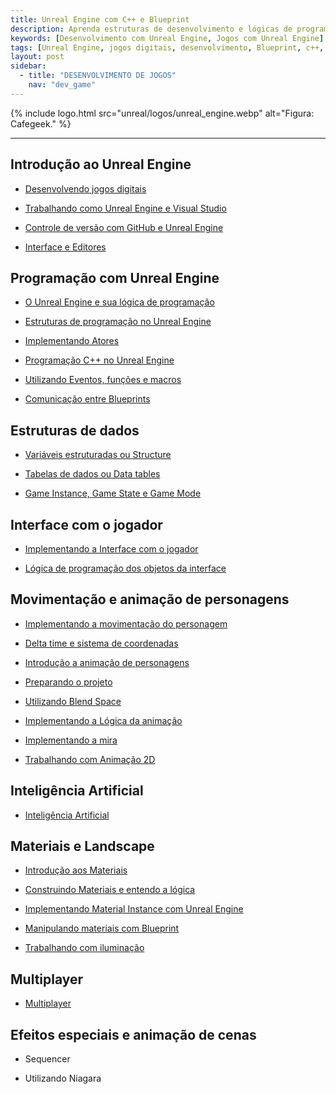 ```yaml
---
title: Unreal Engine com C++ e Blueprint
description: Aprenda estruturas de desenvolvimento e lógicas de programação, utilizando Blueprints e C++.
keywords: [Desenvolvimento com Unreal Engine, Jogos com Unreal Engine]
tags: [Unreal Engine, jogos digitais, desenvolvimento, Blueprint, c++, game digital]
layout: post
sidebar:  
  - title: "DESENVOLVIMENTO DE JOGOS"
    nav: "dev_game"
---
```


{% include logo.html
  src="unreal/logos/unreal_engine.webp"
  alt="Figura: Cafegeek."
%}

***

## Introdução ao Unreal Engine

- [Desenvolvendo jogos digitais](desenvolvendo_jogos_digitais.html)

- [Trabalhando como Unreal Engine e Visual Studio](trabalhando_com_o_unreal_engine_e_visual_studio.html)

- [Controle de versão com GitHub e Unreal Engine](controle_de_versão_com_github_e_unreal_engine.html)

- [Interface e Editores](unreal_engine_interface_e_editores.html)  

## Programação com Unreal Engine

- [O Unreal Engine e sua lógica de programação](o_unreal_engine_e_sua_logica_de_programacao.html)

- [Estruturas de programação no Unreal Engine](estruturas_de_programacao_no_unreal_engine.html)

- [Implementando Atores](unreal_engine_actor_atores.html)

- [Programação C++ no Unreal Engine](programacao_c++_no_unreal_engine.html)

- [Utilizando Eventos, funções e macros](unreal_engine_utilizando_eventos_funcoes_macros.html)  

- [Comunicação entre Blueprints](unreal_engine_comunicacao_entre_blueprint.html)

## Estruturas de dados

- [Variáveis estruturadas ou Structure](unreal_engine_structure_variaveis_estruturadas.html)

- [Tabelas de dados ou Data tables](unreal_engine_data_tables.html)

- [Game Instance, Game State e Game Mode](unreal_engine_gameinstance_state_mode.html)

## Interface com o jogador

- [Implementando a Interface com o jogador](unreal_engine_hud_interface.html)

- [Lógica de programação dos objetos da interface](unreal_engine_hud_logica.html)

## Movimentação e animação de personagens

- [Implementando a movimentação do personagem](unreal_engine_trabalhando_com_logica_movimentacao_de_personagem.html)

- [Delta time e sistema de coordenadas](unreal_engine_deltatime_sistema_coordenadas.html)

- [Introdução a animação de personagens](unreal_engine_animacao_introducao.html)

- [Preparando o projeto](unreal_engine_animacao_preparando_o_projeto.html)

- [Utilizando Blend Space](unreal_engine_animacao_blend_space.html)

- [Implementando a Lógica da animação](unreal_engine_animacao_animation_blueprint.html)

- [Implementando a mira](unreal_engine_animacao_aim_offset.html)

- [Trabalhando com Animação 2D](unreal_engine_animacao2d.html)

## Inteligência Artificial

- [Inteligência Artificial](unreal_engine_inteligencia_artificial.html)

## Materiais e Landscape

- [Introdução aos Materiais](unreal_engine_material_introducao_aos_materiais.html)

- [Construindo Materiais e entendo a lógica](unreal_engine_material_construindo_materiais_entendendo_a_logica.html)

- [Implementando Material Instance com Unreal Engine](unreal_engine_material_instance.html)

- [Manipulando materiais com Blueprint](unreal_engine_material_blueprint.html)

- [Trabalhando com iluminação](unreal_engine_iluminacao.html)

## Multiplayer

- [Multiplayer](unreal_engine_multiplayer.html)

## Efeitos especiais e animação de cenas

- Sequencer

- Utilizando Niagara
  